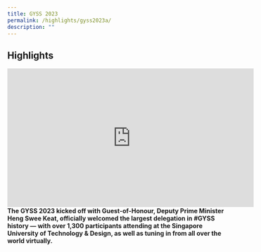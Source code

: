```yaml
---
title: GYSS 2023
permalink: /highlights/gyss2023a/
description: ""
---
```

## **Highlights** ##

<iframe width="560" height="315" src="https://www.youtube.com/embed/VP1N_-Cz9Xs" title="YouTube video player" frameborder="0" allow="accelerometer; autoplay; clipboard-write; encrypted-media; gyroscope; picture-in-picture; web-share" allowfullscreen=""></iframe>
<b>
The GYSS 2023 kicked off with Guest-of-Honour, Deputy Prime Minister Heng Swee Keat, officially welcomed the largest delegation in #GYSS history — with over 1,300 participants attending at the Singapore University of Technology &amp; Design, as well as tuning in from all over the world virtually.
<br>
</b>